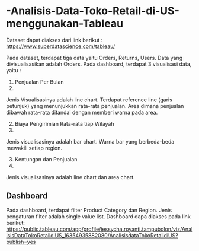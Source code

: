 # -Analisis-Data-Toko-Retail-di-US-menggunakan-Tableau

Dataset dapat diakses dari link berikut :
https://www.superdatascience.com/tableau/

Pada dataset, terdapat tiga data yaitu  Orders, Returns, Users. Data yang divisualisasikan adalah Orders.
Pada dashboard, terdapat 3 visualisasi data, yaitu : 
1. Penjualan Per Bulan
2. 
Jenis Visualisasinya adalah line chart. 
Terdapat reference line (garis petunjuk) yang menunjukkan rata-rata penjualan. Area dimana penjualan dibawah rata-rata ditandai dengan memberi warna pada area.

2. Biaya Pengirimian Rata-rata tiap Wilayah
3. 
Jenis visualisasinya adalah bar chart. Warna bar yang berbeda-beda mewakili setiap region.

3. Kentungan dan Penjualan
4. 
Jenis visualisasinya adalah line chart dan area chart. 

## Dashboard
Pada dashboard, terdapat filter Product Category dan Region. Jenis pengaturan filter adalah  single value list. 
Dashboard dapa diakses pada link berikut:
https://public.tableau.com/app/profile/jessycha.royanti.tampubolon/viz/AnalisisDataTokoRetaildiUS_16354935882080/AnalisisdataTokoRetaildiUS?publish=yes
